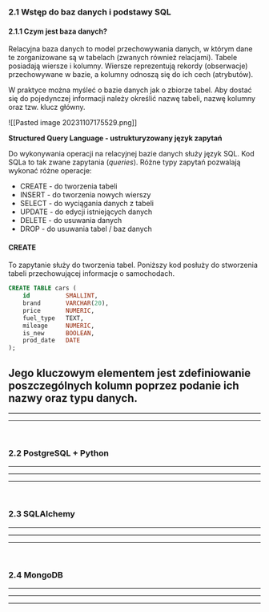 ### 2.1 Wstęp do baz danych i podstawy SQL
#### 2.1.1 Czym jest baza danych?
Relacyjna baza danych to model przechowywania danych, w którym dane te zorganizowane są w tabelach (zwanych również relacjami). Tabele posiadają wiersze i kolumny. Wiersze reprezentują rekordy (obserwacje) przechowywane w bazie, a kolumny odnoszą się do ich cech (atrybutów).

W praktyce można myśleć o bazie danych jak o zbiorze tabel. Aby dostać się do pojedynczej informacji należy określić nazwę tabeli, nazwę kolumny oraz tzw. klucz główny.

![[Pasted image 20231107175529.png]]


**Structured Query Language - ustrukturyzowany język zapytań**

Do wykonywania operacji na relacyjnej bazie danych służy język SQL. Kod SQLa to tak zwane zapytania (*queries*). Różne typy zapytań pozwalają wykonać różne operacje:

- CREATE - do tworzenia tabeli
- INSERT - do tworzenia nowych wierszy
- SELECT - do wyciągania danych z tabeli
- UPDATE - do edycji istniejących danych
- DELETE - do usuwania danych
- DROP - do usuwania tabel / baz danych


#### **CREATE**

To zapytanie służy do tworzenia tabel. Poniższy kod posłuży do stworzenia tabeli przechowującej informacje o samochodach.

``` SQL
CREATE TABLE cars (
    id          SMALLINT,    
    brand       VARCHAR(20), 
    price       NUMERIC,     
    fuel_type   TEXT,      
    mileage     NUMERIC,
    is_new      BOOLEAN,  
    prod_date   DATE 
);
```

Jego kluczowym elementem jest zdefiniowanie poszczególnych kolumn poprzez podanie ich nazwy oraz typu danych.
---
---
---
&nbsp;
### 2.2 PostgreSQL + Python

---
---
---
&nbsp;
### 2.3 SQLAlchemy

---
---
---
&nbsp;
### 2.4 MongoDB

---
---
---
&nbsp;
